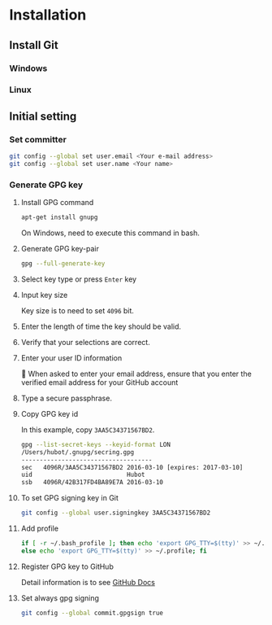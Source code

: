 # Installation

## Install Git

### Windows

### Linux

## Initial setting

### Set committer

``` bash
git config --global set user.email <Your e-mail address>
git config --global set user.name <Your name>
```

### Generate GPG key

1. Install GPG command

    ``` bash
    apt-get install gnupg
    ```

    On Windows, need to execute this command in bash.

2. Generate GPG key-pair

    ``` bash
    gpg --full-generate-key
    ```

3. Select key type or press `Enter` key
4. Input key size

    Key size is to need to set `4096` bit.

5. Enter the length of time the key should be valid.
6. Verify that your selections are correct.
7. Enter your user ID information

    :notebook: When asked to enter your email address, ensure that you enter the verified email address for your GitHub account

8. Type a secure passphrase.
9. Copy GPG key id

    In this example, copy `3AA5C34371567BD2`.

    ``` bash
    gpg --list-secret-keys --keyid-format LON
    /Users/hubot/.gnupg/secring.gpg
    ------------------------------------
    sec   4096R/3AA5C34371567BD2 2016-03-10 [expires: 2017-03-10]
    uid                          Hubot 
    ssb   4096R/42B317FD4BA89E7A 2016-03-10
    ```

10. To set GPG signing key in Git

    ``` bash
    git config --global user.signingkey 3AA5C34371567BD2
    ```

11. Add profile

    ```bash
    if [ -r ~/.bash_profile ]; then echo 'export GPG_TTY=$(tty)' >> ~/.bash_profile; \
    else echo 'export GPG_TTY=$(tty)' >> ~/.profile; fi
    ```

12. Register GPG key to GitHub

    Detail information is to see [GitHub Docs](https://docs.github.com/ja/github/authenticating-to-github/adding-a-new-gpg-key-to-your-github-account)

13. Set always gpg signing

    ```bash
    git config --global commit.gpgsign true
    ```
